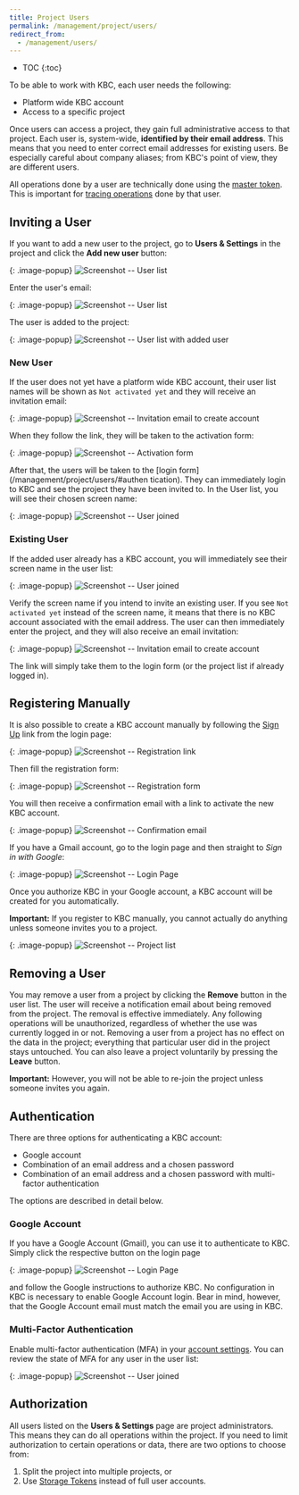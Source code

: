 ```yaml
---
title: Project Users
permalink: /management/project/users/
redirect_from:
  - /management/users/
---
```


* TOC
{:toc}

To be able to work with KBC, each user needs the following:

- Platform wide KBC account
- Access to a specific project

Once users can access a project, they gain full administrative access to that project. 
Each user is, system-wide, **identified by their email address**.
This means that you need to enter correct email addresses for existing users. 
Be especially careful about company aliases; from KBC's point of view, they are different users.

All operations done by a user are technically done using the 
[master token](/management/project/tokens/#master-tokens). This is important for 
[tracing operations](/management/project/tokens/#token-events) done by that user.

## Inviting a User
If you want to add a new user to the project, go to **Users & Settings** in the project and 
click the **Add new user** button:

{: .image-popup}
![Screenshot -- User list](/management/project/users/users-list-1.png)

Enter the user's email:

{: .image-popup}
![Screenshot -- User list](/management/project/users/invite-project-1.png)

The user is added to the project:

{: .image-popup}
![Screenshot -- User list with added user](/management/project/users/users-list-2.png)

### New User
If the user does not yet have a platform wide KBC account, their user list names will be shown as 
`Not activated yet` and they will receive an invitation email:

{: .image-popup}
![Screenshot -- Invitation email to create account](/management/project/users/invite-project-2.png)

When they follow the link, they will be taken to the activation form:

{: .image-popup}
![Screenshot -- Activation form](/management/project/users/register-2.png)

After that, the users will be taken to the [login form](/management/project/users/#authen
tication). They can immediately login to KBC 
and see the project they have been invited to.
In the User list, you will see their chosen screen name:

{: .image-popup}
![Screenshot -- User joined](/management/project/users/users-list-3.png)

### Existing User
If the added user already has a KBC account, you will immediately see their screen name in the user list:

{: .image-popup}
![Screenshot -- User joined](/management/project/users/users-list-3.png)

Verify the screen name if you intend to invite an existing user. 
If you see `Not activated yet` instead of the screen name, it means that there is no KBC account associated with the email address. 
The user can then immediately enter the project, and they will also receive an email invitation:

{: .image-popup}
![Screenshot -- Invitation email to create account](/management/project/users/invite-project-3.png)

The link will simply take them to the login form (or the project list if already logged in).

## Registering Manually
It is also possible to create a KBC account manually by following the [Sign Up](https://connection.keboola.com/admin/auth/register) link
from the login page:

{: .image-popup}
![Screenshot -- Registration link](/management/project/users/register-0.png)

Then fill the registration form:

{: .image-popup}
![Screenshot -- Registration form](/management/project/users/register-1.png)

You will then receive a confirmation email with a link to activate the new KBC account.

{: .image-popup}
![Screenshot -- Confirmation email](/management/project/users/register-3.png)

If you have a Gmail account, go to the login page and then straight to *Sign in with Google*:

{: .image-popup}
![Screenshot -- Login Page](/management/project/users/login-1.png)

Once you authorize KBC in your Google account, a KBC account will be created for you automatically.

**Important:** If you register to KBC manually, you cannot actually do anything unless someone invites you to a project.

{: .image-popup}
![Screenshot -- Project list](/management/project/users/project-list.png)

## Removing a User
You may remove a user from a project by clicking the **Remove** button in the user list. 
The user will receive a notification email about being removed from the project. 
The removal is effective immediately. Any following operations will 
be unauthorized, regardless of whether the use was currently logged in or not.
Removing a user from a project has no effect on the data in the project; 
everything that particular user did in the project stays untouched. 
You can also leave a project voluntarily by pressing the **Leave** button. 

**Important:** However, you will not be able to re-join the project unless someone invites you again.

## Authentication
There are three options for authenticating a KBC account:

- Google account
- Combination of an email address and a chosen password
- Combination of an email address and a chosen password with multi-factor authentication

The options are described in detail below.

### Google Account
If you have a Google Account (Gmail), you can use it to authenticate to KBC. 
Simply click the respective button on the login page

{: .image-popup}
![Screenshot -- Login Page](/management/project/users/login-1.png)

and follow the Google instructions to authorize KBC. 
No configuration in KBC is necessary to enable Google Account login.
Bear in mind, however, that the Google Account email must match the email you are using in KBC.

### Multi-Factor Authentication 
Enable multi-factor authentication (MFA) in your [account settings](/management/account/#multi-factor-authentication).
You can review the state of MFA for any user in the user list:

{: .image-popup}
![Screenshot -- User joined](/management/project/users/users-list-3.png)

## Authorization
All users listed on the **Users & Settings** page are project administrators. 
This means they can do all operations within the project. If you need to limit authorization 
to certain operations or data, there are two options to choose from:

1. Split the project into multiple projects, or
2. Use [Storage Tokens](/management/project/tokens/) instead of full user accounts.
